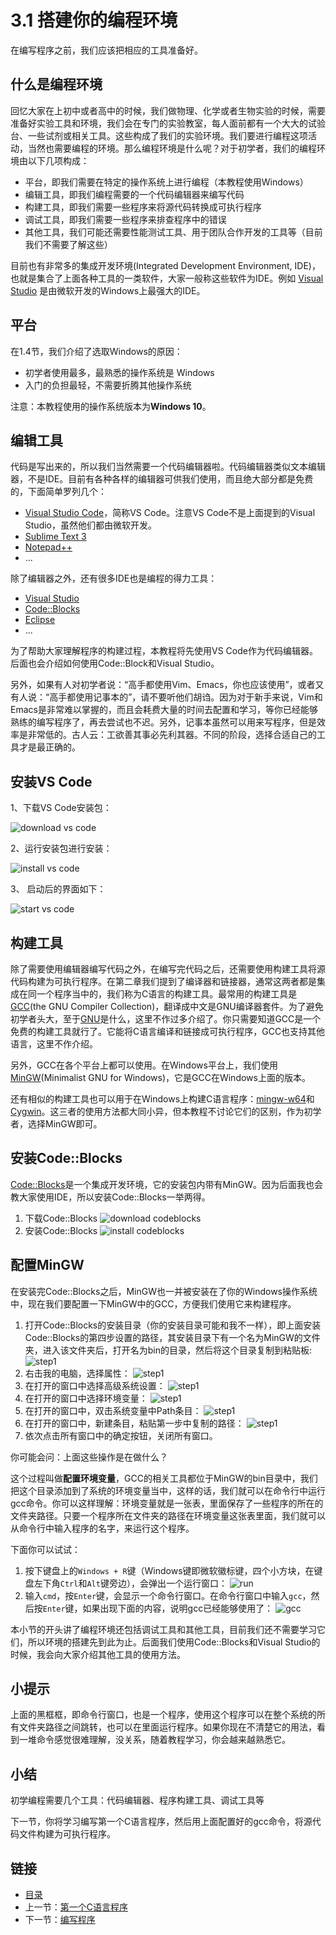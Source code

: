 # 3.1 搭建你的编程环境

在编写程序之前，我们应该把相应的工具准备好。

## 什么是编程环境

回忆大家在上初中或者高中的时候，我们做物理、化学或者生物实验的时候，需要准备好实验工具和环境，我们会在专门的实验教室，每人面前都有一个大大的试验台、一些试剂或相关工具。这些构成了我们的实验环境。我们要进行编程这项活动，当然也需要编程的环境。那么编程环境是什么呢？对于初学者，我们的编程环境由以下几项构成：

- 平台，即我们需要在特定的操作系统上进行编程（本教程使用Windows）
- 编辑工具，即我们编程需要的一个代码编辑器来编写代码
- 构建工具，即我们需要一些程序来将源代码转换成可执行程序
- 调试工具，即我们需要一些程序来排查程序中的错误
- 其他工具，我们可能还需要性能测试工具、用于团队合作开发的工具等（目前我们不需要了解这些）

目前也有非常多的集成开发环境(Integrated Development Environment, IDE)，也就是集合了上面各种工具的一类软件，大家一般称这些软件为IDE。例如 [Visual Studio](https://visualstudio.microsoft.com) 是由微软开发的Windows上最强大的IDE。

## 平台

在1.4节，我们介绍了选取Windows的原因：

- 初学者使用最多，最熟悉的操作系统是 Windows
- 入门的负担最轻，不需要折腾其他操作系统

注意：本教程使用的操作系统版本为**Windows 10**。

## 编辑工具

代码是写出来的，所以我们当然需要一个代码编辑器啦。代码编辑器类似文本编辑器，不是IDE。目前有各种各样的编辑器可供我们使用，而且绝大部分都是免费的，下面简单罗列几个：

- [Visual Studio Code](https://code.visualstudio.com/)，简称VS Code。注意VS Code不是上面提到的Visual Studio，虽然他们都由微软开发。
- [Sublime Text 3](http://www.sublimetext.com/)
- [Notepad++](https://notepad-plus-plus.org/)
- ...

除了编辑器之外，还有很多IDE也是编程的得力工具：

- [Visual Studio](https://visualstudio.microsoft.com)
- [Code::Blocks](http://www.codeblocks.org/)
- [Eclipse](https://www.eclipse.org/downloads/)
- ...

为了帮助大家理解程序的构建过程，本教程将先使用VS Code作为代码编辑器。后面也会介绍如何使用Code::Block和Visual Studio。

另外，如果有人对初学者说：“高手都使用Vim、Emacs，你也应该使用”，或者又有人说：“高手都使用记事本的”，请不要听他们胡诌。因为对于新手来说，Vim和Emacs是非常难以掌握的，而且会耗费大量的时间去配置和学习，等你已经能够熟练的编写程序了，再去尝试也不迟。另外，记事本虽然可以用来写程序，但是效率是非常低的。古人云：工欲善其事必先利其器。不同的阶段，选择合适自己的工具才是最正确的。

## 安装VS Code

1、下载VS Code安装包：

![download vs code](./images/03.1.download-vscode.png)

2、运行安装包进行安装：

![install vs code](./images/03.1.install-vscode.png)

3、 启动后的界面如下：

![start vs code](./images/03.1.start-vscode.png)

## 构建工具

除了需要使用编辑器编写代码之外，在编写完代码之后，还需要使用构建工具将源代码构建为可执行程序。在第二章我们提到了编译器和链接器，通常这两者都是集成在同一个程序当中的，我们称为C语言的构建工具。最常用的构建工具是[GCC](https://gcc.gnu.org/)(the GNU Compiler Collection)，翻译成中文是GNU编译器套件。为了避免初学者头大，至于[GNU](https://baike.baidu.com/item/gnu/671972?fr=aladdin)是什么，这里不作过多介绍了。你只需要知道GCC是一个免费的构建工具就行了。它能将C语言编译和链接成可执行程序，GCC也支持其他语言，这里不作介绍。

另外，GCC在各个平台上都可以使用。在Windows平台上，我们使用[MinGW](http://www.mingw.org/)(Minimalist GNU for Windows)，它是GCC在Windows上面的版本。

还有相似的构建工具也可以用于在Windows上构建C语言程序：[mingw-w64](http://mingw-w64.org/doku.php)和[Cygwin](https://sourceware.org/cygwin/)。这三者的使用方法都大同小异，但本教程不讨论它们的区别，作为初学者，选择MinGW即可。

## 安装Code::Blocks

[Code::Blocks](http://www.codeblocks.org/)是一个集成开发环境，它的安装包内带有MinGW。因为后面我也会教大家使用IDE，所以安装Code::Blocks一举两得。

1. 下载Code::Blocks
![download codeblocks](./images/03.1.download-codeblocks.png)
2. 安装Code::Blocks
![install codeblocks](./images/03.1.install-codeblocks.png)

## 配置MinGW

在安装完Code::Blocks之后，MinGW也一并被安装在了你的Windows操作系统中，现在我们要配置一下MinGW中的GCC，方便我们使用它来构建程序。

1. 打开Code::Blocks的安装目录（你的安装目录可能和我不一样），即上面安装Code::Blocks的第四步设置的路径，其安装目录下有一个名为MinGW的文件夹，进入该文件夹后，打开名为bin的目录，然后将这个目录复制到粘贴板:
![step1](./images/03.1.path-to-mingw.png)
2. 右击我的电脑，选择属性：
![step1](./images/03.1.computer-property.png)
3. 在打开的窗口中选择高级系统设置：
![step1](./images/03.1.advanced-sys-settings.png)
4. 在打开的窗口中选择环境变量：
![step1](./images/03.1.env-vars.png)
5. 在打开的窗口中，双击系统变量中Path条目：
![step1](./images/03.1.env-path.png)
6. 在打开的窗口中，新建条目，粘贴第一步中复制的路径：
![step1](./images/03.1.env-paste.png)
7. 依次点击所有窗口中的确定按钮，关闭所有窗口。

你可能会问：上面这些操作是在做什么？

这个过程叫做**配置环境变量**，GCC的相关工具都位于MinGW的bin目录中，我们把这个目录添加到了系统的环境变量当中，这样的话，我们就可以在命令行中运行gcc命令。你可以这样理解：环境变量就是一张表，里面保存了一些程序的所在的文件夹路径。只要一个程序所在文件夹的路径在环境变量这张表里面，我们就可以从命令行中输入程序的名字，来运行这个程序。

下面你可以试试：

1. 按下键盘上的`Windows + R`键（Windows键即微软徽标键，四个小方块，在键盘左下角`Ctrl`和`Alt`键旁边），会弹出一个运行窗口：
![run](./images/03.1.run.png)
2. 输入`cmd`，按`Enter`键，会显示一个命令行窗口。在命令行窗口中输入`gcc`，然后按`Enter`键，如果出现下面的内容，说明gcc已经能够使用了：
![gcc](./images/03.1.cmd-gcc.png)

本小节的开头讲了编程环境还包括调试工具和其他工具，目前我们还不需要学习它们，所以环境的搭建先到此为止。后面我们使用Code::Blocks和Visual Studio的时候，我会向大家介绍其他工具的使用方法。

## 小提示

上面的黑框框，即命令行窗口，也是一个程序，使用这个程序可以在整个系统的所有文件夹路径之间跳转，也可以在里面运行程序。如果你现在不清楚它的用法，看到一堆命令感觉很难理解，没关系，随着教程学习，你会越来越熟悉它。

## 小结

初学编程需要几个工具：代码编辑器、程序构建工具、调试工具等

下一节，你将学习编写第一个C语言程序，然后用上面配置好的gcc命令，将源代码文件构建为可执行程序。

## 链接

- [目录](./preface.md)
- 上一节：[第一个C语言程序](./03.0.md)
- 下一节：[编写程序](./03.2.md)